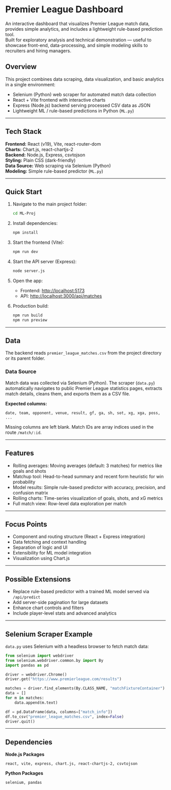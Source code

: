 


# Premier League Dashboard

An interactive dashboard that visualizes Premier League match data, provides simple analytics, and includes a lightweight rule-based prediction tool.  
Built for exploratory analysis and technical demonstration — useful to showcase front-end, data-processing, and simple modeling skills to recruiters and hiring managers.



## Overview

This project combines data scraping, data visualization, and basic analytics in a single environment:

- Selenium (Python) web scraper for automated match data collection  
- React + Vite frontend with interactive charts  
- Express (Node.js) backend serving processed CSV data as JSON  
- Lightweight ML / rule-based predictions in Python (`ML.py`)

---

## Tech Stack

**Frontend:** React (v19), Vite, react-router-dom  
**Charts:** Chart.js, react-chartjs-2  
**Backend:** Node.js, Express, csvtojson  
**Styling:** Plain CSS (dark-friendly)  
**Data Source:** Web scraping via Selenium (Python)  
**Modeling:** Simple rule-based predictor (`ML.py`)

---

## Quick Start

1. Navigate to the main project folder:
   ```bash
   cd ML-Proj


2. Install dependencies:

   ```bash
   npm install
   ```

3. Start the frontend (Vite):

   ```bash
   npm run dev
   ```

4. Start the API server (Express):

   ```bash
   node server.js
   ```

5. Open the app:

   * Frontend: [http://localhost:5173](http://localhost:5173)
   * API: [http://localhost:3000/api/matches](http://localhost:3000/api/matches)

6. Production build:

   ```bash
   npm run build
   npm run preview
   ```

---

## Data

The backend reads `premier_league_matches.csv` from the project directory or its parent folder.

### Data Source

Match data was collected via Selenium (Python).
The scraper (`data.py`) automatically navigates to public Premier League statistics pages, extracts match details, cleans them, and exports them as a CSV file.

**Expected columns:**

```
date, team, opponent, venue, result, gf, ga, sh, sot, xg, xga, poss, ...
```

Missing columns are left blank.
Match IDs are array indices used in the route `/match/:id`.

---

## Features

* Rolling averages: Moving averages (default: 3 matches) for metrics like goals and shots
* Matchup tool: Head-to-head summary and recent form heuristic for win probability
* Model results: Simple rule-based predictor with accuracy, precision, and confusion matrix
* Rolling charts: Time-series visualization of goals, shots, and xG metrics
* Full match view: Row-level data exploration per match

---

## Focus Points

* Component and routing structure (React + Express integration)
* Data fetching and context handling
* Separation of logic and UI
* Extensibility for ML model integration
* Visualization using Chart.js

---

## Possible Extensions

* Replace rule-based predictor with a trained ML model served via `/api/predict`
* Add server-side pagination for large datasets
* Enhance chart controls and filters
* Include player-level stats and advanced analytics

---

## Selenium Scraper Example

`data.py` uses Selenium with a headless browser to fetch match data:

```python
from selenium import webdriver
from selenium.webdriver.common.by import By
import pandas as pd

driver = webdriver.Chrome()
driver.get("https://www.premierleague.com/results")

matches = driver.find_elements(By.CLASS_NAME, "matchFixtureContainer")
data = []
for m in matches:
    data.append(m.text)

df = pd.DataFrame(data, columns=["match_info"])
df.to_csv("premier_league_matches.csv", index=False)
driver.quit()
```

---

## Dependencies

**Node.js Packages**

```
react, vite, express, chart.js, react-chartjs-2, csvtojson
```

**Python Packages**

```
selenium, pandas
```





